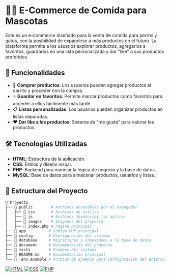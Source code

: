 # 🐶🐱 E-Commerce de Comida para Mascotas

Este es un e-commerce diseñado para la venta de comida para perros y gatos, con la posibilidad de expandirse a más productos en el futuro. La plataforma permite a los usuarios explorar productos, agregarlos a favoritos, guardarlos en una lista personalizada y dar "like" a sus productos preferidos.

## 🚀 Funcionalidades

- 🛒 **Comprar productos**: Los usuarios pueden agregar productos al carrito y proceder con la compra.
- ⭐ **Guardar en favoritos**: Permite marcar productos como favoritos para acceder a ellos fácilmente más tarde.
- 📋 **Listas personalizadas**: Los usuarios pueden organizar productos en listas separadas.
- ❤️ **Dar like a los productos**: Sistema de "me gusta" para valorar los productos.

## 🛠️ Tecnologías Utilizadas

- **HTML**: Estructura de la aplicación.
- **CSS**: Estilos y diseño visual.
- **PHP**: Backend para manejar la lógica de negocio y la base de datos.
- **MySQL**: Base de datos para almacenar productos, usuarios y listas.

## 📂 Estructura del Proyecto

```bash
📁 Proyecto
├── 📂 public        # Archivos accesibles por el navegador
│   ├── 📂 css       # Archivos de estilos
│   ├── 📂 js        # Archivos JavaScript (si aplica)
│   ├── 📂 images    # Imágenes del proyecto
│   ├── 📄 index.php # Página principal
├── 📂 app          # Código PHP principal
├── 📂 config       # Configuración del sistema
├── 📂 database     # Migraciones y conexiones a la base de datos
├── 📂 document     # Documentación del proyecto
├── 📂 tests        # Pruebas del sistema
├── 📄 README.md    # Documentación principal
└── 📄 .env.example # Archivo de ejemplo para configuración del entorno

```
[![HTML](https://img.shields.io/badge/HTML-%23E34F26.svg?logo=html5&logoColor=white)](#)
[![CSS](https://img.shields.io/badge/CSS-1572B6?logo=css3&logoColor=fff)](#)
[![PHP](https://img.shields.io/badge/php-%23777BB4.svg?&logo=php&logoColor=white)](#)
